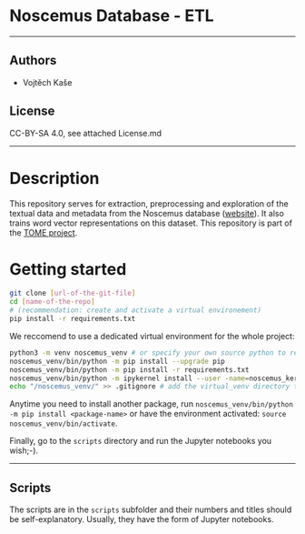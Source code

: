 # Noscemus Database - ETL

---

## Authors

* Vojtěch Kaše

## License

CC-BY-SA 4.0, see attached License.md

---

# Description

This repository serves for extraction, preprocessing and exploration of the textual data and metadata from the Noscemus database ([website](https://wiki.uibk.ac.at/noscemus/Main_Page)). It also trains word vector representations on this dataset. This repository is part of the [TOME project](https://tome.flu.cas.cz).

# Getting started

```bash
git clone [url-of-the-git-file]
cd [name-of-the-repo]
# (recommendation: create and activate a virtual environement)
pip install -r requirements.txt
```

We reccomend to use a dedicated virtual environment for the whole project:

```bash
python3 -m venv noscemus_venv # or specify your own source python to replicate (e.g. python3.12 etc.)
noscemus_venv/bin/python -m pip install --upgrade pip
noscemus_venv/bin/python -m pip install -r requirements.txt
noscemus_venv/bin/python -m ipykernel install --user -name=noscemus_kernel # create the jupyter kernel to be used by the notebooks
echo "/noscemus_venv/" >> .gitignore # add the virtual_venv directory to .gitignore, to prevents its synchronization via github
```

Anytime you need to install another package, run `noscemus_venv/bin/python -m pip install <package-name>` or have the environment activated: `source noscemus_venv/bin/activate`.

Finally, go to the `scripts` directory and run the Jupyter notebooks you wish;-).

---

## Scripts

The scripts are in the `scripts` subfolder and their numbers and titles should be self-explanatory. Usually, they have the form of Jupyter notebooks.
